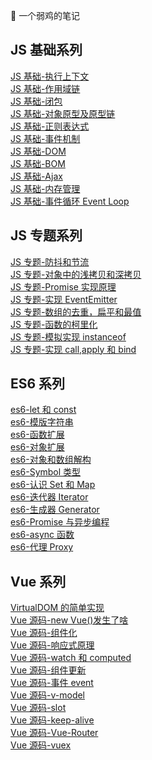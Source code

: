 :rocket: 一个弱鸡的笔记 

## JS 基础系列

[JS 基础-执行上下文](https://www.inoob.xyz/posts/85155d14/)<br>
[JS 基础-作用域链](https://www.inoob.xyz/posts/c669f65/)<br>
[JS 基础-闭包](https://www.inoob.xyz/posts/a28503ea/)<br>
[JS 基础-对象原型及原型链](https://www.inoob.xyz/posts/d33ba0d2/)<br>
[JS 基础-正则表达式](https://www.inoob.xyz/posts/d33ba0d2/)<br>
[JS 基础-事件机制](https://www.inoob.xyz/posts/d33ba0d2/)<br>
[JS 基础-DOM](https://www.inoob.xyz/posts/d33ba0d2/)<br>
[JS 基础-BOM](https://www.inoob.xyz/posts/d33ba0d2/)<br>
[JS 基础-Ajax](https://www.inoob.xyz/posts/d33ba0d2/)<br>
[JS 基础-内存管理](https://www.inoob.xyz/posts/f616d4a/)<br>
[JS 基础-事件循环 Event Loop](https://www.inoob.xyz/posts/d33ba0d2/)<br>

## JS 专题系列

[JS 专题-防抖和节流](https://www.inoob.xyz/posts/191efe/)<br>
[JS 专题-对象中的浅拷贝和深拷贝](https://www.inoob.xyz/posts/7777e26c/)<br>
[JS 专题-Promise 实现原理](https://www.inoob.xyz/posts/9c8b9140/)<br>
[JS 专题-实现 EventEmitter](https://www.inoob.xyz/posts/ef2c15cd/)<br>
[JS 专题-数组的去重，扁平和最值](https://www.inoob.xyz/posts/1f16d045/)<br>
[JS 专题-函数的柯里化](https://www.inoob.xyz/posts/4e8702a6/)<br>
[JS 专题-模拟实现 instanceof](https://www.inoob.xyz/posts/4e8702a6/)<br>
[JS 专题-实现 call,apply 和 bind](https://www.inoob.xyz/posts/404f47c3/)

## ES6 系列

[es6-let 和 const](https://github.com/wozien/FE-note/issues/12)<br>
[es6-模版字符串](https://github.com/wozien/FE-note/issues/13)<br>
[es6-函数扩展](https://github.com/wozien/FE-note/issues/14)<br>
[es6-对象扩展](https://github.com/wozien/FE-note/issues/15)<br>
[es6-对象和数组解构](https://github.com/wozien/FE-note/issues/16)<br>
[es6-Symbol 类型](https://github.com/wozien/FE-note/issues/17)<br>
[es6-认识 Set 和 Map](https://github.com/wozien/FE-note/issues/18)<br>
[es6-迭代器 Iterator](https://github.com/wozien/FE-note/issues/19)<br>
[es6-生成器 Generator](https://github.com/wozien/FE-note/issues/20)<br>
[es6-Promise 与异步编程](https://github.com/wozien/FE-note/issues/21)<br>
[es6-async 函数](https://www.inoob.xyz/posts/7e1271dc/)<br>
[es6-代理 Proxy](https://www.inoob.xyz/posts/f7102411/)

## Vue 系列

[VirtualDOM 的简单实现](https://github.com/wozien/FE-note/issues/2)<br>
[Vue 源码-new Vue()发生了啥](https://github.com/wozien/FE-note/issues/1)<br>
[Vue 源码-组件化](https://github.com/wozien/FE-note/issues/3)<br>
[Vue 源码-响应式原理](https://github.com/wozien/FE-note/issues/4)<br>
[Vue 源码-watch 和 computed](https://github.com/wozien/FE-note/issues/5)<br>
[Vue 源码-组件更新](https://github.com/wozien/FE-note/issues/6)<br>
[Vue 源码-事件 event](https://github.com/wozien/FE-note/issues/7)<br>
[Vue 源码-v-model](https://github.com/wozien/FE-note/issues/8)<br>
[Vue 源码-slot](https://github.com/wozien/FE-note/issues/9)<br>
[Vue 源码-keep-alive](https://github.com/wozien/FE-note/issues/10)<br>
[Vue 源码-Vue-Router](https://github.com/wozien/FE-note/issues/11)<br>
[Vue 源码-vuex](https://www.inoob.xyz/posts/a2192891/)<br>
